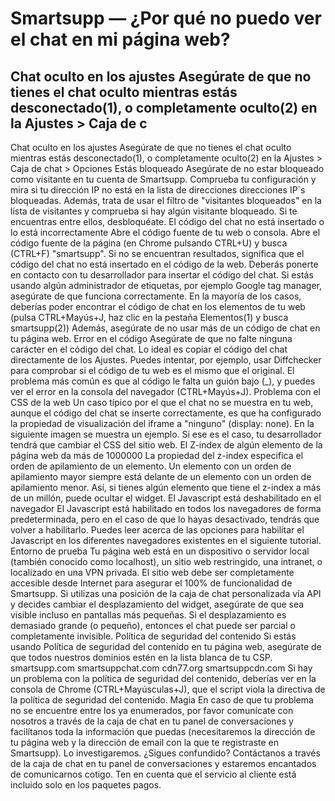 # Smartsupp — ¿Por qué no puedo ver el chat en mi página web?
## Chat oculto en los ajustes Asegúrate de que no tienes el chat oculto mientras estás desconectado(1), o completamente oculto(2) en la Ajustes > Caja de c
Chat oculto en los ajustes
Asegúrate de que no tienes el chat oculto mientras estás desconectado(1), o completamente oculto(2) en la Ajustes > Caja de chat > Opciones
Estás bloqueado
Asegúrate de no estar bloqueado como visitante en tu cuenta de Smartsupp.
Comprueba tu configuración y mira si tu dirección IP no está en la lista de direcciones direcciones IP´s bloqueadas. 
Además, trata de usar el filtro de "visitantes bloqueados" en la lista de visitantes y comprueba si hay algún visitante bloqueado. Si te encuentras entre ellos, desbloquéate.
El código del chat no está insertado o lo está incorrectamente
Abre el código fuente de tu web o consola. Abre el código fuente de la página (en Chrome pulsando CTRL+U) y busca (CTRL+F) "smartsupp". Si no se encuentran resultados, significa que el código del chat no está insertado en el código de la web. Deberás ponerte en contacto con tu desarrollador para insertar el código del chat. 
Si estás usando algún administrador de etiquetas, por ejemplo Google tag manager, asegúrate de que funciona correctamente. En la mayoría de los casos, deberías poder encontrar el código de chat en los elementos de tu web (pulsa CTRL+Mayús+J, haz clic en la pestaña Elementos(1) y busca smartsupp(2))
Además, asegúrate de no usar más de un código de chat en tu página web.
Error en el código
Asegúrate de que no falte ninguna carácter en el código del chat. Lo ideal es copiar el código del chat directamente de los Ajustes. Puedes intentar, por ejemplo, usar Diffchecker para comprobar si el código de tu web es el mismo que el original. El problema más común es que al código le falta un guión bajo (_), y puedes ver el error en la consola del navegador (CTRL+Mayús+J).
Problema con el CSS de la web
Un caso típico por el que el chat no se muestra en tu web, aunque el código del chat se inserte correctamente, es que ha configurado la propiedad de visualización del iframe a "ninguno" (display: none). En la siguiente imagen se muestra un ejemplo. Si ese es el caso, tu desarrollador tendrá que cambiar el CSS del sitio web.
El Z-index de algún elemento de la página web da más de 1000000
La propiedad del z-index especifica el orden de apilamiento de un elemento.
Un elemento con un orden de apilamiento mayor siempre está delante de un elemento con un orden de apilamiento menor.
Así, si tienes algún elemento que tiene el z-index a más de un millón, puede ocultar el widget.
El Javascript está deshabilitado en el navegador
El Javascript está habilitado en todos los navegadores de forma predeterminada, pero en el caso de que lo hayas desactivado, tendrás que volver a habilitarlo. Puedes leer acerca de las opciones para habilitar el Javascript en los diferentes navegadores existentes en el siguiente tutorial.
Entorno de prueba
Tu página web está en un dispositivo o servidor local (también conocido como localhost), un sitio web restringido, una intranet, o localizado en una VPN privada. El sitio web debe ser completamente accesible desde Internet para asegurar el 100% de funcionalidad de Smartsupp.
Si utilizas una posición de la caja de chat personalizada vía API y decides cambiar el desplazamiento del widget, asegúrate de que sea visible incluso en pantallas más pequeñas. Si el desplazamiento es demasiado grande (o pequeño), entonces el chat puede ser parcial o completamente invisible.
Política de seguridad del contenido
Si estás usando Política de seguridad del contenido en tu página web, asegúrate de que todos nuestros dominios estén en la lista blanca de tu CSP.
smartsupp.com
smartsuppchat.com
cdn77.org
smartsuppcdn.com
Si hay un problema con la política de seguridad del contenido, deberías ver en la consola de Chrome (CTRL+Mayúsculas+J), que el script viola la directiva de la política de seguridad del contenido.
Magia
En caso de que tu problema no se encuentre entre los ya enumerados, por favor comunícate con nosotros a través de la caja de chat en tu panel de conversaciones y facilítanos toda la información que puedas (necesitaremos la dirección de tu página web y la dirección de email con la que te registraste en Smartsupp). Lo investigaremos.
¿Sigues confundido? Contáctanos a través de la caja de chat en tu panel de conversaciones y estaremos encantados de comunicarnos cotigo. Ten en cuenta que el servicio al cliente está incluido solo en los paquetes pagos.

